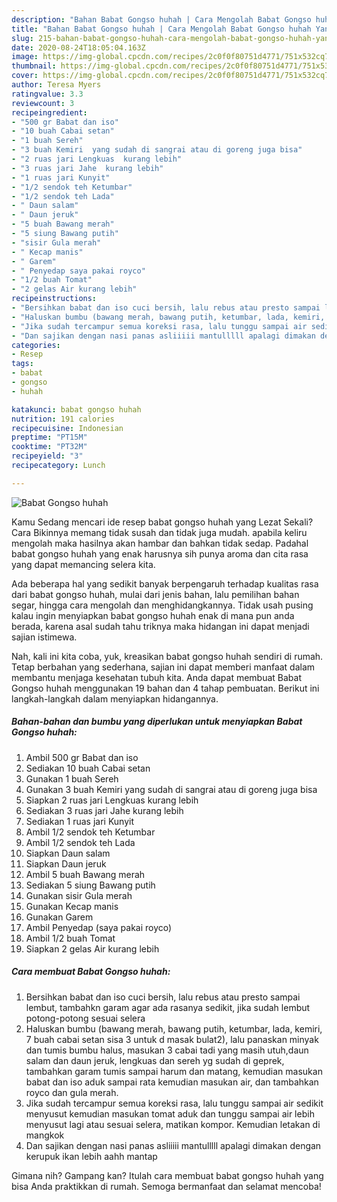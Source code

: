 ```yaml
---
description: "Bahan Babat Gongso huhah | Cara Mengolah Babat Gongso huhah Yang Mudah Dan Praktis"
title: "Bahan Babat Gongso huhah | Cara Mengolah Babat Gongso huhah Yang Mudah Dan Praktis"
slug: 215-bahan-babat-gongso-huhah-cara-mengolah-babat-gongso-huhah-yang-mudah-dan-praktis
date: 2020-08-24T18:05:04.163Z
image: https://img-global.cpcdn.com/recipes/2c0f0f80751d4771/751x532cq70/babat-gongso-huhah-foto-resep-utama.jpg
thumbnail: https://img-global.cpcdn.com/recipes/2c0f0f80751d4771/751x532cq70/babat-gongso-huhah-foto-resep-utama.jpg
cover: https://img-global.cpcdn.com/recipes/2c0f0f80751d4771/751x532cq70/babat-gongso-huhah-foto-resep-utama.jpg
author: Teresa Myers
ratingvalue: 3.3
reviewcount: 3
recipeingredient:
- "500 gr Babat dan iso"
- "10 buah Cabai setan"
- "1 buah Sereh"
- "3 buah Kemiri  yang sudah di sangrai atau di goreng juga bisa"
- "2 ruas jari Lengkuas  kurang lebih"
- "3 ruas jari Jahe  kurang lebih"
- "1 ruas jari Kunyit"
- "1/2 sendok teh Ketumbar"
- "1/2 sendok teh Lada"
- " Daun salam"
- " Daun jeruk"
- "5 buah Bawang merah"
- "5 siung Bawang putih"
- "sisir Gula merah"
- " Kecap manis"
- " Garem"
- " Penyedap saya pakai royco"
- "1/2 buah Tomat"
- "2 gelas Air kurang lebih"
recipeinstructions:
- "Bersihkan babat dan iso cuci bersih, lalu rebus atau presto sampai lembut, tambahkn garam agar ada rasanya sedikit, jika sudah lembut potong-potong sesuai selera"
- "Haluskan bumbu (bawang merah, bawang putih, ketumbar, lada, kemiri, 7 buah cabai setan sisa 3 untuk d masak bulat2), lalu panaskan minyak dan tumis bumbu halus, masukan 3 cabai tadi yang masih utuh,daun salam dan daun jeruk, lengkuas dan sereh yg sudah di geprek, tambahkan garam tumis sampai harum dan matang, kemudian masukan babat dan iso aduk sampai rata kemudian masukan air, dan tambahkan royco dan gula merah."
- "Jika sudah tercampur semua koreksi rasa, lalu tunggu sampai air sedikit menyusut kemudian masukan tomat aduk dan tunggu sampai air lebih menyusut lagi atau sesuai selera, matikan kompor. Kemudian letakan di mangkok"
- "Dan sajikan dengan nasi panas asliiiii mantulllll apalagi dimakan dengan kerupuk ikan lebih aahh mantap"
categories:
- Resep
tags:
- babat
- gongso
- huhah

katakunci: babat gongso huhah 
nutrition: 191 calories
recipecuisine: Indonesian
preptime: "PT15M"
cooktime: "PT32M"
recipeyield: "3"
recipecategory: Lunch

---
```



![Babat Gongso huhah](https://img-global.cpcdn.com/recipes/2c0f0f80751d4771/751x532cq70/babat-gongso-huhah-foto-resep-utama.jpg)

Kamu Sedang mencari ide resep babat gongso huhah yang Lezat Sekali? Cara Bikinnya memang tidak susah dan tidak juga mudah. apabila keliru mengolah maka hasilnya akan hambar dan bahkan tidak sedap. Padahal babat gongso huhah yang enak harusnya sih punya aroma dan cita rasa yang dapat memancing selera kita.

Ada beberapa hal yang sedikit banyak berpengaruh terhadap kualitas rasa dari babat gongso huhah, mulai dari jenis bahan, lalu pemilihan bahan segar, hingga cara mengolah dan menghidangkannya. Tidak usah pusing kalau ingin menyiapkan babat gongso huhah enak di mana pun anda berada, karena asal sudah tahu triknya maka hidangan ini dapat menjadi sajian istimewa.




Nah, kali ini kita coba, yuk, kreasikan babat gongso huhah sendiri di rumah. Tetap berbahan yang sederhana, sajian ini dapat memberi manfaat dalam membantu menjaga kesehatan tubuh kita. Anda dapat membuat Babat Gongso huhah menggunakan 19 bahan dan 4 tahap pembuatan. Berikut ini langkah-langkah dalam menyiapkan hidangannya.

<!--inarticleads1-->

##### Bahan-bahan dan bumbu yang diperlukan untuk menyiapkan Babat Gongso huhah:

1. Ambil 500 gr Babat dan iso
1. Sediakan 10 buah Cabai setan
1. Gunakan 1 buah Sereh
1. Gunakan 3 buah Kemiri  yang sudah di sangrai atau di goreng juga bisa
1. Siapkan 2 ruas jari Lengkuas  kurang lebih
1. Sediakan 3 ruas jari Jahe  kurang lebih
1. Sediakan 1 ruas jari Kunyit
1. Ambil 1/2 sendok teh Ketumbar
1. Ambil 1/2 sendok teh Lada
1. Siapkan  Daun salam
1. Siapkan  Daun jeruk
1. Ambil 5 buah Bawang merah
1. Sediakan 5 siung Bawang putih
1. Gunakan sisir Gula merah
1. Gunakan  Kecap manis
1. Gunakan  Garem
1. Ambil  Penyedap (saya pakai royco)
1. Ambil 1/2 buah Tomat
1. Siapkan 2 gelas Air kurang lebih




<!--inarticleads2-->

##### Cara membuat Babat Gongso huhah:

1. Bersihkan babat dan iso cuci bersih, lalu rebus atau presto sampai lembut, tambahkn garam agar ada rasanya sedikit, jika sudah lembut potong-potong sesuai selera
1. Haluskan bumbu (bawang merah, bawang putih, ketumbar, lada, kemiri, 7 buah cabai setan sisa 3 untuk d masak bulat2), lalu panaskan minyak dan tumis bumbu halus, masukan 3 cabai tadi yang masih utuh,daun salam dan daun jeruk, lengkuas dan sereh yg sudah di geprek, tambahkan garam tumis sampai harum dan matang, kemudian masukan babat dan iso aduk sampai rata kemudian masukan air, dan tambahkan royco dan gula merah.
1. Jika sudah tercampur semua koreksi rasa, lalu tunggu sampai air sedikit menyusut kemudian masukan tomat aduk dan tunggu sampai air lebih menyusut lagi atau sesuai selera, matikan kompor. Kemudian letakan di mangkok
1. Dan sajikan dengan nasi panas asliiiii mantulllll apalagi dimakan dengan kerupuk ikan lebih aahh mantap




Gimana nih? Gampang kan? Itulah cara membuat babat gongso huhah yang bisa Anda praktikkan di rumah. Semoga bermanfaat dan selamat mencoba!
